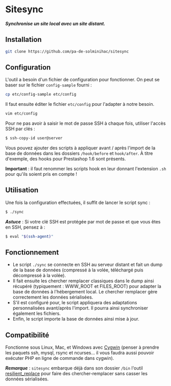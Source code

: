 Sitesync
===

***Synchronise un site local avec un site distant.***

Installation
---

```bash
git clone https://github.com/pa-de-solminihac/sitesync
```

Configuration
---

L'outil a besoin d'un fichier de configuration pour fonctionner. On peut se baser sur le fichier `config-sample` fourni :
```bash
cp etc/config-sample etc/config
```

Il faut ensuite éditer le fichier `etc/config` pour l'adapter à notre besoin.

```bash
vim etc/config
```

Pour ne pas avoir à saisir le mot de passe SSH à chaque fois, utiliser l'accès SSH par clés :

```bash
$ ssh-copy-id user@server
```

Vous pouvez ajouter des scripts à appliquer avant / après l'import de la base de données dans les dossiers `/hook/before` et `hook/after`. À titre d'exemple, des hooks pour Prestashop 1.6 sont présents. 

__Important__ : il faut renommer les scripts hook en leur donnant l'extension `.sh` pour qu'ils soient pris en compte !

Utilisation
---

Une fois la configuration effectuées, il suffit de lancer le script sync :

```bash
$ ./sync
```

***Astuce*** : Si votre clé SSH est protégée par mot de passe et que vous êtes en SSH, pensez à :

```bash
$ eval "$(ssh-agent)"
```

Fonctionnement
---

* Le script ```./sync``` se connecte en SSH au serveur distant et fait un dump de la base de données (compressé à la volée, téléchargé puis décompressé à la volée).
* Il fait ensuite les chercher remplacer classiques dans le dump ainsi récupéré (typiquement : WWW_ROOT et FILES_ROOT) pour adapter la base de données à l'hébergement local. Le chercher remplacer gère correctement les données sérialisées.
* S'il est configuré pour, le script appliquera des adaptations personnalisées avant/après l'import. Il pourra ainsi synchroniser également les fichiers.
* Enfin, le script importe la base de données ainsi mise à jour.

Compatibilité
---

Fonctionne sous Linux, Mac, et Windows avec [Cygwin](http://cygwin.com/install.html) (penser à prendre les paquets ssh, mysql, rsync et ncurses... il vous faudra aussi pouvoir exécuter PHP en ligne de commande dans cygwin).

***Remarque*** : `sitesync` embarque déjà dans son dossier ```/bin``` l'outil [resilient_replace](https://github.com/pa-de-solminihac/resilient_replace) pour faire des chercher-remplacer sans casser les données sérialisées.
